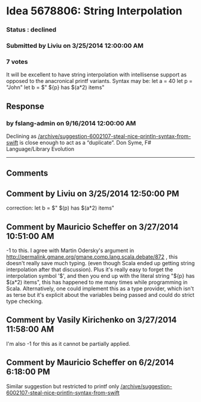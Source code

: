 # Idea 5678806: String Interpolation #

### Status : declined

### Submitted by Liviu on 3/25/2014 12:00:00 AM

### 7 votes

It will be excellent to have string interpolation with intellisense support as opposed to the anacronical printf variants.
Syntax may be:
let a = 40
let p = "John"
let b = $" ${p} has $(a*2) items"



## Response 
### by fslang-admin on 9/16/2014 12:00:00 AM

Declining as [/archive/suggestion-6002107-steal-nice-println-syntax-from-swift](/archive/suggestion-6002107-steal-nice-println-syntax-from-swift.md) is close enough to act as a “duplicate”.
Don Syme, F# Language/Library Evolution

------------------------
## Comments


## Comment by Liviu on 3/25/2014 12:50:00 PM
correction:
let b = $" $(p) has $(a*2) items"


## Comment by Mauricio Scheffer on 3/27/2014 10:51:00 AM
-1 to this. I agree with Martin Odersky's argument in http://permalink.gmane.org/gmane.comp.lang.scala.debate/872 , this doesn't really save much typing. (even though Scala ended up getting string interpolation after that discussion).
Plus it's really easy to forget the interpolation symbol '$', and then you end up with the literal string "${p} has $(a*2) items", this has happened to me many times while programming in Scala.
Alternatively, one could implement this as a type provider, which isn't as terse but it's explicit about the variables being passed and could do strict type checking.


## Comment by Vasily Kirichenko on 3/27/2014 11:58:00 AM
I'm also -1 for this as it cannot be partially applied.


## Comment by Mauricio Scheffer on 6/2/2014 6:18:00 PM
Similar suggestion but restricted to printf only [/archive/suggestion-6002107-steal-nice-println-syntax-from-swift](/archive/suggestion-6002107-steal-nice-println-syntax-from-swift.md)

